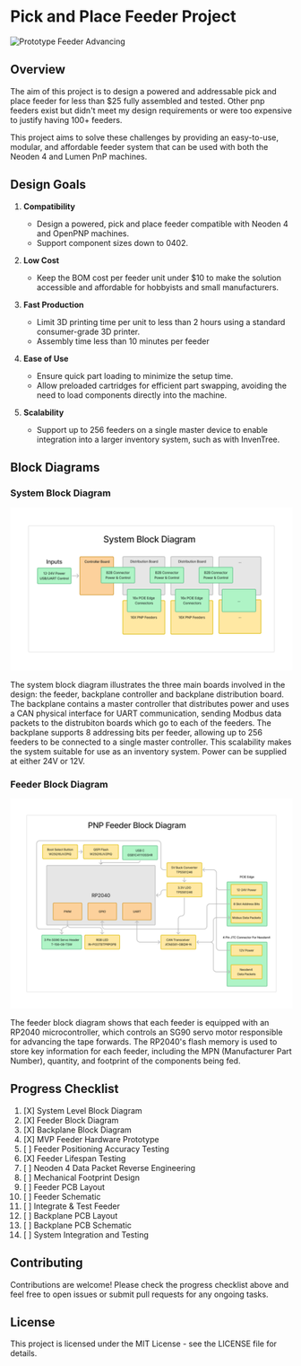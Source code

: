 # Pick and Place Feeder Project

![Prototype Feeder Advancing](docs/images/feed.gif)

## Overview
The aim of this project is to design a powered and addressable pick and place feeder for less than $25 fully assembled and tested. Other pnp feeders exist but didn't meet my design requirements or were too expensive to justify having 100+ feeders.

This project aims to solve these challenges by providing an easy-to-use, modular, and affordable feeder system that can be used with both the Neoden 4 and Lumen PnP machines.

## Design Goals

1. **Compatibility**
   - Design a powered, pick and place feeder compatible with Neoden 4 and OpenPNP machines.
   - Support component sizes down to 0402.

2. **Low Cost**
   - Keep the BOM cost per feeder unit under $10 to make the solution accessible and affordable for hobbyists and small manufacturers.

3. **Fast Production**
   - Limit 3D printing time per unit to less than 2 hours using a standard consumer-grade 3D printer.
   - Assembly time less than 10 minutes per feeder

4. **Ease of Use**
   - Ensure quick part loading to minimize the setup time.
   - Allow preloaded cartridges for efficient part swapping, avoiding the need to load components directly into the machine.

5. **Scalability**
   - Support up to 256 feeders on a single master device to enable integration into a larger inventory system, such as with InvenTree.

## Block Diagrams

### System Block Diagram
![System Block Diagram](docs/images/system_block_diagram.png)

The system block diagram illustrates the three main boards involved in the design: the feeder, backplane controller and backplane distribution board. The backplane contains a master controller that distributes power and uses a CAN physical interface for UART communication, sending Modbus data packets to the distrubiton boards which go to each of the feeders. The backplane supports 8 addressing bits per feeder, allowing up to 256 feeders to be connected to a single master controller. This scalability makes the system suitable for use as an inventory system. Power can be supplied at either 24V or 12V.

### Feeder Block Diagram
![Feeder Block Diagram](docs/images/feeder_block_diagram.png)

The feeder block diagram shows that each feeder is equipped with an RP2040 microcontroller, which controls an SG90 servo motor responsible for advancing the tape forwards. The RP2040's flash memory is used to store key information for each feeder, including the MPN (Manufacturer Part Number), quantity, and footprint of the components being fed.

## Progress Checklist

1. [X] System Level Block Diagram
2. [X] Feeder Block Diagram
3. [X] Backplane Block Diagram
4. [X] MVP Feeder Hardware Prototype
5. [ ] Feeder Positioning Accuracy Testing
6. [X] Feeder Lifespan Testing
7. [ ] Neoden 4 Data Packet Reverse Engineering
8. [ ] Mechanical Footprint Design
9. [ ] Feeder PCB Layout
10. [ ] Feeder Schematic
11. [ ] Integrate & Test Feeder
12. [ ] Backplane PCB Layout
13. [ ] Backplane PCB Schematic
14. [ ] System Integration and Testing

## Contributing
Contributions are welcome! Please check the progress checklist above and feel free to open issues or submit pull requests for any ongoing tasks.

## License
This project is licensed under the MIT License - see the LICENSE file for details.
